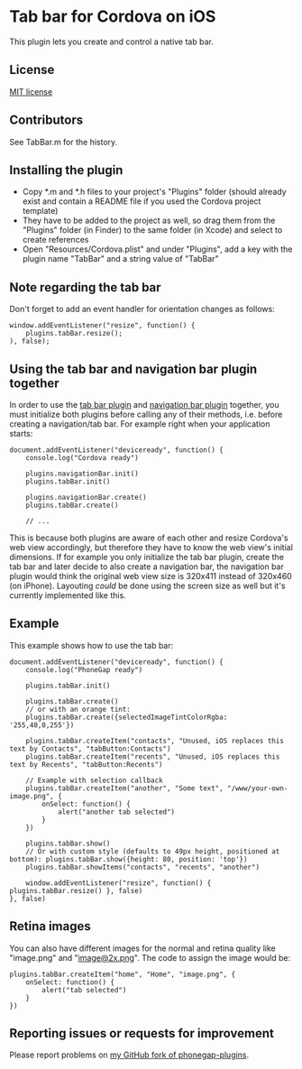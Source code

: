 Tab bar for Cordova on iOS
==========================

This plugin lets you create and control a native tab bar.

License
-------

[MIT license](http://www.opensource.org/licenses/mit-license.html)

Contributors
------------

See TabBar.m for the history.

Installing the plugin
---------------------

- Copy *.m and *.h files to your project's "Plugins" folder (should already exist and contain a README file if you used the Cordova project template)
- They have to be added to the project as well, so drag them from the "Plugins" folder (in Finder) to the same folder (in Xcode) and select to create references
- Open "Resources/Cordova.plist" and under "Plugins", add a key with the plugin name "TabBar" and a string value of "TabBar"

Note regarding the tab bar
--------------------------

Don't forget to add an event handler for orientation changes as follows:

    window.addEventListener("resize", function() {
        plugins.tabBar.resize();
    ), false);

Using the tab bar and navigation bar plugin together
----------------------------------------------------

In order to use the [tab bar plugin](https://github.com/AndiDog/phonegap-plugins/tree/master/iOS/TabBar) and [navigation bar plugin](https://github.com/AndiDog/phonegap-plugins/tree/master/iOS/NavigationBar) together, you must initialize both plugins before calling any of their methods, i.e. before creating a navigation/tab bar. For example right when your application starts:

    document.addEventListener("deviceready", function() {
        console.log("Cordova ready")

        plugins.navigationBar.init()
        plugins.tabBar.init()

        plugins.navigationBar.create()
        plugins.tabBar.create()

        // ...

This is because both plugins are aware of each other and resize Cordova's web view accordingly, but therefore they have to know the web view's initial dimensions. If for example you only initialize the tab bar plugin, create the tab bar and later decide to also create a navigation bar, the navigation bar plugin would think the original web view size is 320x411 instead of 320x460 (on iPhone). Layouting *could* be done using the screen size as well but it's currently implemented like this.

Example
-------

This example shows how to use the tab bar:

    document.addEventListener("deviceready", function() {
        console.log("PhoneGap ready")

        plugins.tabBar.init()

        plugins.tabBar.create()
        // or with an orange tint:
        plugins.tabBar.create({selectedImageTintColorRgba: '255,40,0,255'})

        plugins.tabBar.createItem("contacts", "Unused, iOS replaces this text by Contacts", "tabButton:Contacts")
        plugins.tabBar.createItem("recents", "Unused, iOS replaces this text by Recents", "tabButton:Recents")

        // Example with selection callback
        plugins.tabBar.createItem("another", "Some text", "/www/your-own-image.png", {
            onSelect: function() {
                alert("another tab selected")
            }
        })

        plugins.tabBar.show()
        // Or with custom style (defaults to 49px height, positioned at bottom): plugins.tabBar.show({height: 80, position: 'top'})
        plugins.tabBar.showItems("contacts", "recents", "another")

        window.addEventListener("resize", function() { plugins.tabBar.resize() }, false)
    }, false)

Retina images
-------------

You can also have different images for the normal and retina quality like "image.png" and "image@2x.png". The code to assign the image would be:

    plugins.tabBar.createItem("home", "Home", "image.png", {
        onSelect: function() {
            alert("tab selected")
        }
    })

Reporting issues or requests for improvement
--------------------------------------------

Please report problems on [my GitHub fork of phonegap-plugins](https://github.com/AndiDog/phonegap-plugins).
